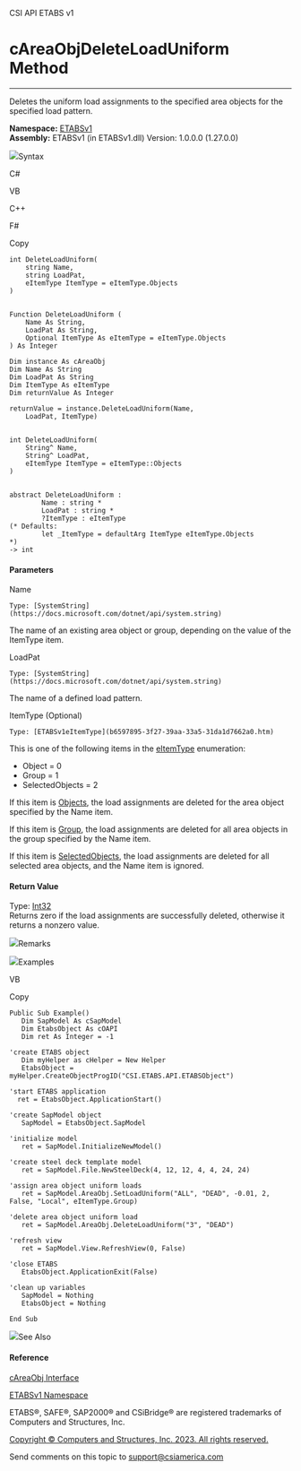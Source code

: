 ﻿

CSI API ETABS v1

# cAreaObjDeleteLoadUniform Method  
  
---  
  
Deletes the uniform load assignments to the specified area objects for the
specified load pattern.

**Namespace:** [ETABSv1](2780f1b8-2033-5289-2298-1cdb2a7508d9.htm)  
**Assembly:** ETABSv1 (in ETABSv1.dll) Version: 1.0.0.0 (1.27.0.0)

![](../icons/SectionExpanded.png)Syntax

C#

VB

C++

F#

Copy

    
    
    int DeleteLoadUniform(
    	string Name,
    	string LoadPat,
    	eItemType ItemType = eItemType.Objects
    )
    
    
    Function DeleteLoadUniform ( 
    	Name As String,
    	LoadPat As String,
    	Optional ItemType As eItemType = eItemType.Objects
    ) As Integer
    
    Dim instance As cAreaObj
    Dim Name As String
    Dim LoadPat As String
    Dim ItemType As eItemType
    Dim returnValue As Integer
    
    returnValue = instance.DeleteLoadUniform(Name, 
    	LoadPat, ItemType)
    
    
    int DeleteLoadUniform(
    	String^ Name, 
    	String^ LoadPat, 
    	eItemType ItemType = eItemType::Objects
    )
    
    
    abstract DeleteLoadUniform : 
            Name : string * 
            LoadPat : string * 
            ?ItemType : eItemType 
    (* Defaults:
            let _ItemType = defaultArg ItemType eItemType.Objects
    *)
    -> int 
    

#### Parameters

Name

    Type: [SystemString](https://docs.microsoft.com/dotnet/api/system.string)  
The name of an existing area object or group, depending on the value of the
ItemType item.

LoadPat

    Type: [SystemString](https://docs.microsoft.com/dotnet/api/system.string)  
The name of a defined load pattern.

ItemType (Optional)

    Type: [ETABSv1eItemType](b6597895-3f27-39aa-33a5-31da1d7662a0.htm)  
This is one of the following items in the
[eItemType](b6597895-3f27-39aa-33a5-31da1d7662a0.htm) enumeration:

  * Object = 0
  * Group = 1
  * SelectedObjects = 2

If this item is [Objects](b6597895-3f27-39aa-33a5-31da1d7662a0.htm), the load
assignments are deleted for the area object specified by the Name item.

If this item is [Group](b6597895-3f27-39aa-33a5-31da1d7662a0.htm), the load
assignments are deleted for all area objects in the group specified by the
Name item.

If this item is [SelectedObjects](b6597895-3f27-39aa-33a5-31da1d7662a0.htm),
the load assignments are deleted for all selected area objects, and the Name
item is ignored.

#### Return Value

Type: [Int32](https://docs.microsoft.com/dotnet/api/system.int32)  
Returns zero if the load assignments are successfully deleted, otherwise it
returns a nonzero value.

![](../icons/SectionExpanded.png)Remarks

![](../icons/SectionExpanded.png)Examples

VB

Copy

    
    
    Public Sub Example()
       Dim SapModel As cSapModel
       Dim EtabsObject As cOAPI
       Dim ret As Integer = -1
    
    'create ETABS object
       Dim myHelper as cHelper = New Helper
       EtabsObject = myHelper.CreateObjectProgID("CSI.ETABS.API.ETABSObject")
    
    'start ETABS application
      ret = EtabsObject.ApplicationStart()
    
    'create SapModel object
       SapModel = EtabsObject.SapModel
    
    'initialize model
       ret = SapModel.InitializeNewModel()
    
    'create steel deck template model
       ret = SapModel.File.NewSteelDeck(4, 12, 12, 4, 4, 24, 24)
    
    'assign area object uniform loads
       ret = SapModel.AreaObj.SetLoadUniform("ALL", "DEAD", -0.01, 2, False, "Local", eItemType.Group)
    
    'delete area object uniform load
       ret = SapModel.AreaObj.DeleteLoadUniform("3", "DEAD")
    
    'refresh view
       ret = SapModel.View.RefreshView(0, False)
    
    'close ETABS
       EtabsObject.ApplicationExit(False)
    
    'clean up variables
       SapModel = Nothing
       EtabsObject = Nothing
    
    End Sub

![](../icons/SectionExpanded.png)See Also

#### Reference

[cAreaObj Interface](2cda9b42-232e-6821-8caa-dc87fd84fed0.htm)

[ETABSv1 Namespace](2780f1b8-2033-5289-2298-1cdb2a7508d9.htm)

ETABS®, SAFE®, SAP2000® and CSiBridge® are registered trademarks of Computers
and Structures, Inc.  

[Copyright © Computers and Structures, Inc. 2023. All rights
reserved.](http://www.csiamerica.com)

Send comments on this topic to
[support@csiamerica.com](mailto:support%40csiamerica.com?Subject=CSI%20API%20ETABS%20v1)

